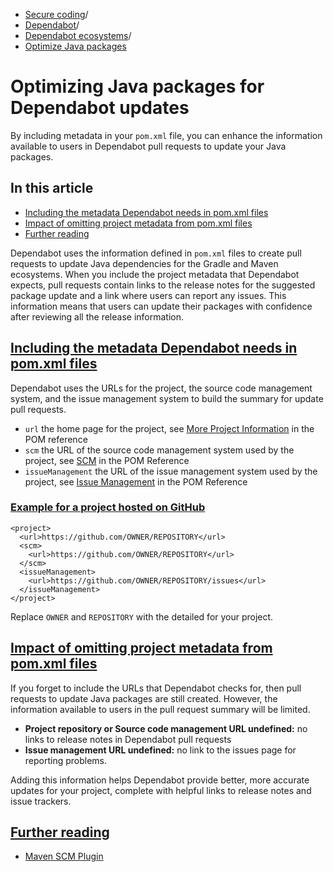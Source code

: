   * [Secure coding](https://docs.github.com/en/code-security "Secure coding")/
  * [Dependabot](https://docs.github.com/en/code-security/dependabot "Dependabot")/
  * [Dependabot ecosystems](https://docs.github.com/en/code-security/dependabot/ecosystems-supported-by-dependabot "Dependabot ecosystems")/
  * [Optimize Java packages](https://docs.github.com/en/code-security/dependabot/ecosystems-supported-by-dependabot/optimizing-java-packages-dependabot "Optimize Java packages")


# Optimizing Java packages for Dependabot updates
By including metadata in your `pom.xml` file, you can enhance the information available to users in Dependabot pull requests to update your Java packages.
## In this article
  * [Including the metadata Dependabot needs in pom.xml files](https://docs.github.com/en/code-security/dependabot/ecosystems-supported-by-dependabot/optimizing-java-packages-dependabot#including-the-metadata-dependabot-needs-in-pomxml-files)
  * [Impact of omitting project metadata from pom.xml files](https://docs.github.com/en/code-security/dependabot/ecosystems-supported-by-dependabot/optimizing-java-packages-dependabot#impact-of-omitting-project-metadata-from-pomxml-files)
  * [Further reading](https://docs.github.com/en/code-security/dependabot/ecosystems-supported-by-dependabot/optimizing-java-packages-dependabot#further-reading)


Dependabot uses the information defined in `pom.xml` files to create pull requests to update Java dependencies for the Gradle and Maven ecosystems. When you include the project metadata that Dependabot expects, pull requests contain links to the release notes for the suggested package update and a link where users can report any issues. This information means that users can update their packages with confidence after reviewing all the release information.
## [Including the metadata Dependabot needs in pom.xml files](https://docs.github.com/en/code-security/dependabot/ecosystems-supported-by-dependabot/optimizing-java-packages-dependabot#including-the-metadata-dependabot-needs-in-pomxml-files)
Dependabot uses the URLs for the project, the source code management system, and the issue management system to build the summary for update pull requests.
  * `url` the home page for the project, see [More Project Information](https://maven.apache.org/pom.html#More_Project_Information) in the POM reference
  * `scm` the URL of the source code management system used by the project, see [SCM](https://maven.apache.org/pom.html#scm) in the POM Reference
  * `issueManagement` the URL of the issue management system used by the project, see [Issue Management](https://maven.apache.org/pom.html#issue-management) in the POM Reference


### [Example for a project hosted on GitHub](https://docs.github.com/en/code-security/dependabot/ecosystems-supported-by-dependabot/optimizing-java-packages-dependabot#example-for-a-project-hosted-on-github)
```
<project>
  <url>https://github.com/OWNER/REPOSITORY</url>
  <scm>
    <url>https://github.com/OWNER/REPOSITORY</url>
  </scm>
  <issueManagement>
    <url>https://github.com/OWNER/REPOSITORY/issues</url>
  </issueManagement>
</project>

```

Replace `OWNER` and `REPOSITORY` with the detailed for your project.
## [Impact of omitting project metadata from pom.xml files](https://docs.github.com/en/code-security/dependabot/ecosystems-supported-by-dependabot/optimizing-java-packages-dependabot#impact-of-omitting-project-metadata-from-pomxml-files)
If you forget to include the URLs that Dependabot checks for, then pull requests to update Java packages are still created. However, the information available to users in the pull request summary will be limited.
  * **Project repository or Source code management URL undefined:** no links to release notes in Dependabot pull requests
  * **Issue management URL undefined:** no link to the issues page for reporting problems.


Adding this information helps Dependabot provide better, more accurate updates for your project, complete with helpful links to release notes and issue trackers.
## [Further reading](https://docs.github.com/en/code-security/dependabot/ecosystems-supported-by-dependabot/optimizing-java-packages-dependabot#further-reading)
  * [Maven SCM Plugin](https://maven.apache.org/scm/maven-scm-plugin/)



